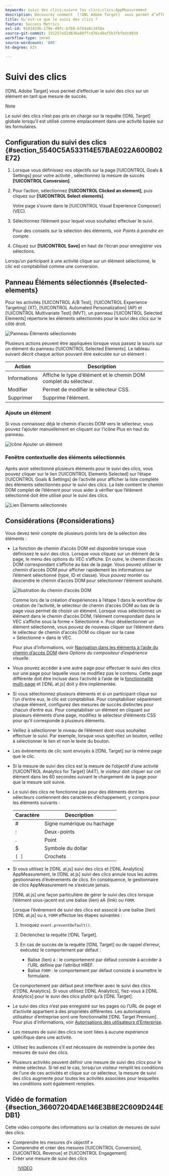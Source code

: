 ```yaml
---
keywords: suivi des clics;suivre les clics;clics;AppMeasurement
description: Découvrez comment  [!DNL Adobe Target]  vous permet d’effectuer le suivi des clics sur n’importe quel élément en tant que mesure de succès.
title: Qu’est-ce que le suivi des clics ?
feature: Success Metrics
exl-id: 9181424b-179e-49fc-b760-b764a0c3458a
source-git-commit: 152257a52d836a88ffcd76cd9af5b3fbfbdc0839
workflow-type: tm+mt
source-wordcount: '895'
ht-degree: 82%

---
```


# Suivi des clics

[!DNL Adobe Target] vous permet d’effectuer le suivi des clics sur un élément en tant que mesure de succès.

>[!NOTE]
>
>Le suivi des clics n’est pas pris en charge sur la requête [!DNL Target] globale lorsqu’il est utilisé comme emplacement dans une activité basée sur les formulaires.

## Configuration du suivi des clics {#section_5540C5A533114E57BAE022A600B02E72}

1. Lorsque vous définissez vos objectifs sur la page [!UICONTROL Goals & Settings] pour votre activité , sélectionnez la mesure de succès **[!UICONTROL Conversion]**.
1. Pour l’action, sélectionnez **[!UICONTROL Clicked an element]**, puis cliquez sur **[!UICONTROL Select elements]**.

   Votre page s’ouvre dans le [!UICONTROL Visual Experience Composer] (VEC).

1. Sélectionnez l’élément pour lequel vous souhaitez effectuer le suivi.

   Pour des conseils sur la sélection des éléments, voir *Points à prendre en compte*.

1. Cliquez sur **[!UICONTROL Save]** en haut de l’écran pour enregistrer vos sélections.

Lorsqu’un participant à une activité clique sur un élément sélectionné, le clic est comptabilisé comme une conversion.

## Panneau Éléments sélectionnés {#selected-elements}

Pour les activités [!UICONTROL A/B Test], [!UICONTROL Experience Targeting] (XT), [!UICONTROL Automated Personalization] (AP) et [!UICONTROL Multivariate Test] (MVT), un panneau [!UICONTROL Selected Elements] répertorie les éléments sélectionnés pour le suivi des clics sur le côté droit.

![Panneau Éléments sélectionnés](/help/main/c-activities/r-success-metrics/assets/selected-elements.png)

Plusieurs actions peuvent être appliquées lorsque vous passez la souris sur un élément du panneau [!UICONTROL Selected Elements]. Le tableau suivant décrit chaque action pouvant être exécutée sur un élément :

| Action | Description |
| --- | --- |
| Informations | Affiche le type d’élément et le chemin DOM complet du sélecteur. |
| Modifier | Permet de modifier le sélecteur CSS. |
| Supprimer | Supprime l’élément. |

### Ajoute un élément

Si vous connaissez déjà le chemin d’accès DOM vers le sélecteur, vous pouvez l’ajouter manuellement en cliquant sur l’icône Plus en haut du panneau.

![Icône Ajouter un élément](/help/main/c-activities/r-success-metrics/assets/add-element.png)

### Fenêtre contextuelle des éléments sélectionnés

Après avoir sélectionné plusieurs éléments pour le suivi des clics, vous pouvez cliquer sur le lien [!UICONTROL Elements Selected] sur l’étape [!UICONTROL Goals & Settings] de l’activité pour afficher la liste complète des éléments sélectionnés pour le suivi des clics. La liste contient le chemin DOM complet de l’élément pour vous aider à vérifier que l’élément sélectionné doit être utilisé pour le suivi des clics.

![Lien Éléments sélectionnés](/help/main/c-activities/r-success-metrics/assets/elements-selected-link.png)

## Considérations {#considerations}

Vous devez tenir compte de plusieurs points lors de la sélection des éléments :

* La fonction de chemin d’accès DOM est disponible lorsque vous définissez le suivi des clics. Lorsque vous cliquez sur un élément de la page, le menu des options du VEC s’affiche. En outre, le chemin d’accès DOM correspondant s’affiche au bas de la page. Vous pouvez utiliser le chemin d’accès DOM pour afficher rapidement les informations sur l’élément sélectionné (type, ID et classe). Vous pouvez monter ou descendre le chemin d’accès DOM pour sélectionner l’élément souhaité.

  ![Illustration du chemin d’accès DOM](/help/main/c-activities/r-success-metrics/assets/click-tracking-dom.png)

  Comme lors de la création d’expériences à l’étape 1 dans le workflow de création de l’activité, le sélecteur de chemin d’accès DOM au bas de la page vous permet de choisir un élément. Lorsque vous sélectionnez un élément dans le chemin d’accès DOM, l’élément correspondant dans le VEC s’affiche sous la forme « Sélectionné ». Pour désélectionner un élément sélectionné, vous pouvez de nouveau cliquer sur l’élément dans le sélecteur de chemin d’accès DOM ou cliquer sur la case « Sélectionné » dans le VEC.

  Pour plus d’informations, voir [Navigation dans les éléments à l’aide du chemin d’accès DOM](/help/main/c-experiences/c-visual-experience-composer/viztarget-options.md#dom-path) dans *Options du compositeur d’expérience visuelle*.

* Vous pouvez accéder à une autre page pour effectuer le suivi des clics sur une page pour laquelle vous ne modifiez pas le contenu. Cette page différente doit être incluse dans l’activité à l’aide de la [fonctionnalité multi-page](/help/main/c-experiences/c-visual-experience-composer/multipage-activity.md#concept_277E096063E14813AC5D8EDFA1D2ED48) et [!DNL at.js] doit y être implémentée.
* Si vous sélectionnez plusieurs éléments et si un participant clique sur l’un d’entre eux, le clic est comptabilisé. Pour comptabiliser séparément chaque élément, configurez des mesures de succès distinctes pour chacun d’entre eux. Pour comptabiliser un élément en cliquant sur plusieurs éléments d’une page, modifiez le sélecteur d’éléments CSS pour qu’il corresponde à plusieurs éléments.
* Veillez à sélectionner le niveau de l’élément dont vous souhaitez effectuer le suivi. Par exemple, lorsque vous spécifiez un bouton, veillez à sélectionner le lien et non le texte du bouton.
* Les événements de clic sont envoyés à [!DNL Target] sur la même page que le clic.
* Si la mesure de suivi des clics est la mesure de l’objectif d’une activité [!UICONTROL Analytics for Target] (A4T), le visiteur doit cliquer sur cet élément dans les 60 secondes suivant le chargement de la page pour que la mesure soit suivie.
* Le suivi des clics ne fonctionne pas pour des éléments dont les sélecteurs contiennent des caractères d’échappement, y compris pour les éléments suivants :

  | Caractère | Description |
  |---|---|
  | # | Signe numérique ou hachage |
  | : | Deux-points |
  | . | Point |
  | $ | Symbole du dollar |
  | `[ ]` | Crochets |

* Si vous utilisez le [!DNL at.js] suivi des clics et [!DNL Analytics] AppMeasurement, le [!DNL at.js] suivi des clics annule tous les autres gestionnaires d’événements de clics. En conséquence, le gestionnaire de clics AppMeasurement ne s’exécute jamais.

  [!DNL at.js] une façon particulière de gérer le suivi des clics lorsque l’élément sous-jacent est une balise (lien) `A`A (link) ou `FORM`.

  Lorsque l’événement de suivi des clics est associé à une balise (lien) [!DNL at.js] ou `A`, `FORM` effectue les étapes suivantes :

   1. Invoquez `event.preventDefault()`.

   1. Déclenchez la requête [!DNL Target].

   1. En cas de succès de la requête [!DNL Target] ou de rappel d’erreur, exécutez le comportement par défaut :

      * Balise (lien) `A` : le comportement par défaut consiste à accéder à l’URL définie par l’attribut HREF.
      * Balise `FORM` : le comportement par défaut consiste à soumettre le formulaire.

  Ce comportement par défaut peut interférer avec le suivi des clics d’[!DNL Analytics]. Si vous utilisez [!DNL Analytics], fiez-vous à [!DNL Analytics] pour le suivi des clics plutôt qu’à [!DNL Target].

* Le suivi des clics n’est pas enregistré sur les pages où l’URL de page et d’activité appartient à des propriétés différentes. Les autorisations utilisateur d’entreprise sont une fonctionnalité [!DNL Target Premium]. Pour plus d’informations, voir [Autorisations des utilisateurs d’Enterprise](/help/main/administrating-target/c-user-management/property-channel/property-channel.md).

* Les mesures de suivi des clics ne sont liées à aucune expérience spécifique dans une activité.

* Utilisez les audiences s’il est nécessaire de restreindre la portée des mesures de suivi des clics.

* Plusieurs activités peuvent définir une mesure de suivi des clics pour le même sélecteur. Si tel est le cas, lorsqu’un visiteur remplit les conditions de l’une de ces activités et clique sur ce sélecteur, la mesure de suivi des clics augmente pour toutes les activités associées pour lesquelles les conditions sont également remplies.

## Vidéo de formation {#section_36607204DAE146E3B8E2C609D244EDB1}

Cette vidéo comporte des informations sur la création de mesures de suivi des clics.

* Comprendre les mesures d’« objectif »
* Comprendre et créer des mesures [!UICONTROL Conversion], [!UICONTROL Revenue] et [!UICONTROL Engagement]
* Créer une mesure de suivi des clics

>[!VIDEO](https://video.tv.adobe.com/v/17380)
